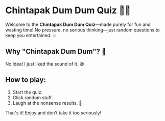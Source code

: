 

# Chintapak Dum Dum Quiz 🎉🧠

Welcome to the **Chintapak Dum Dum Quiz**—made purely for fun and wasting time! No pressure, no serious thinking—just random questions to keep you entertained. 💥

## Why "Chintapak Dum Dum"? 💭

No idea! I just liked the sound of it. 😆

## How to play:

1. Start the quiz.
2. Click random stuff.
3. Laugh at the nonsense results. 🎉

That's it! Enjoy and don’t take it too seriously!
